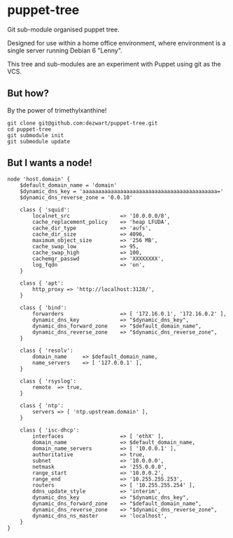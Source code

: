 puppet-tree
===========

Git sub-module organised puppet tree.

Designed for use within a home office environment, where environment is a single server running Debian 6 "Lenny".

This tree and sub-modules are an experiment with Puppet using git as the VCS.

But how?
--------

By the power of trimethylxanthine!

    git clone git@github.com:dezwart/puppet-tree.git
    cd puppet-tree
    git submodule init
    git submodule update

But I wants a node!
-------------------

    node 'host.domain' {
        $default_domain_name = 'domain'
        $dynamic_dns_key = 'aaaaaaaaaaaaaaaaaaaaaaaaaaaaaaaaaaaaaaaaaaa='
        $dynamic_dns_reverse_zone = '0.0.10'

        class { 'squid':
            localnet_src                => '10.0.0.0/8',
            cache_replacement_policy    => 'heap LFUDA',
            cache_dir_type              => 'aufs',
            cache_dir_size              => 4096,
            maximum_object_size         => '256 MB',
            cache_swap_low              => 95,
            cache_swap_high             => 100,
            cachemgr_passwd             => 'XXXXXXXX',
            log_fqdn                    => 'on',
        }

        class { 'apt':
            http_proxy => 'http://localhost:3128/',
        }

        class { 'bind':
            forwarders                  => [ '172.16.0.1', '172.16.0.2' ],
            dynamic_dns_key             => "$dynamic_dns_key",
            dynamic_dns_forward_zone    => "$default_domain_name",
            dynamic_dns_reverse_zone    => "$dynamic_dns_reverse_zone",
        }

        class { 'resolv':
            domain_name     => $default_domain_name,
            name_servers    => [ '127.0.0.1' ],
        }

        class { 'rsyslog':
            remote  => true,
        }

        class { 'ntp':
            servers => [ 'ntp.upstream.domain' ],
        }

        class { 'isc-dhcp':
            interfaces                  => [ 'ethX' ],
            domain_name                 => $default_domain_name,
            domain_name_servers         => [ '10.0.0.1' ],
            authoritative               => true,
            subnet                      => '10.0.0.0',
            netmask                     => '255.0.0.0',
            range_start                 => '10.0.0.2',
            range_end                   => '10.255.255.253',
            routers                     => [ '10.255.255.254' ],
            ddns_update_style           => 'interim',
            dynamic_dns_key             => "$dynamic_dns_key",
            dynamic_dns_forward_zone    => "$default_domain_name",
            dynamic_dns_reverse_zone    => "$dynamic_dns_reverse_zone",
            dynamic_dns_ns_master       => 'localhost',
        }
    }
